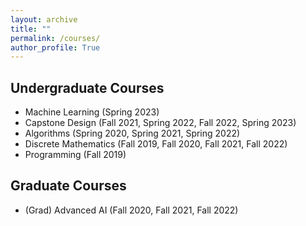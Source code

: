 ```yaml
---
layout: archive
title: ""
permalink: /courses/
author_profile: True
---
```


## Undergraduate Courses
* Machine Learning (Spring 2023)
* Capstone Design (Fall 2021, Spring 2022, Fall 2022, Spring 2023)
* Algorithms (Spring 2020, Spring 2021, Spring 2022)
* Discrete Mathematics (Fall 2019, Fall 2020, Fall 2021, Fall 2022)
* Programming (Fall 2019)

## Graduate Courses
* (Grad) Advanced AI (Fall 2020, Fall 2021, Fall 2022)
